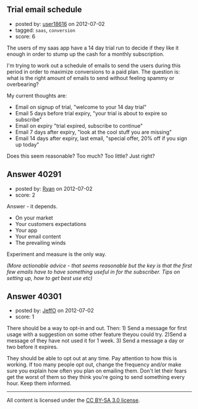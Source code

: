 ## Trial email schedule

- posted by: [user18616](https://stackexchange.com/users/-1/18616-user18616) on 2012-07-02
- tagged: `saas`, `conversion`
- score: 6

The users of my saas app have a 14 day trial run to decide if they like it enough in order to stump up the cash for a monthly subscription.

I'm trying to work out a schedule of emails to send the users during this period in order to maximize conversions to a paid plan. The question is: what is the right amount of emails to send without feeling spammy or overbearing?

My current thoughts are:


- Email on signup of trial, "welcome to your 14 day trial"
- Email 5 days before trial expiry, "your trial is about to expire so subscribe"
- Email on expiry "trial expired, subscribe to continue"
- Email 7 days after expiry, "look at the cool stuff you are missing"
- Email 14 days after expiry, last email, "special offer, 20% off if you sign up today"


Does this seem reasonable? Too much? Too little? Just right?


## Answer 40291

- posted by: [Ryan](https://stackexchange.com/users/-1/465-ryan) on 2012-07-02
- score: 2

Answer - it depends.

 - On your market 
 - Your customers expectations 
 - Your app 
 - Your email content
 - The prevailing winds

Experiment and measure is the only way.

*(More actionable advice - that seems reasonable but the key is that the first few emails have to have something useful in for the subscriber. Tips on setting up, how to get best use etc)*


## Answer 40301

- posted by: [JeffO](https://stackexchange.com/users/-1/1796-jeffo) on 2012-07-02
- score: 1

There should be a way to opt-in and out. Then: 1) Send a message for first usage with a suggestion on some other feature theyou could try. 2)Send a message of they have not used it for 1 week. 3) Send a message a day or two before it expires.

They should be able to opt out at any time. Pay attention to how this is working. If too many people opt out, change the frequency and/or make sure you explain how often you plan on emailing them. Don't let their fears get the worst of them so they think you're going to send something every hour. Keep them informed.



---

All content is licensed under the [CC BY-SA 3.0 license](https://creativecommons.org/licenses/by-sa/3.0/).
